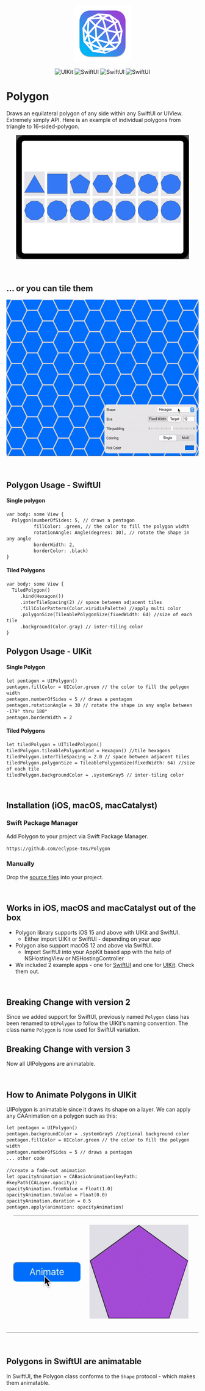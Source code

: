 <p align="center">
  <img width="150" height="150" src="./assets/polygon_app_icon.svg">
</p>

<p align="center">
    <img src="https://img.shields.io/badge/UIKit-darkslategray?logo=uikit" alt="UIKit">
    <img src="https://img.shields.io/badge/SwiftUI-darkslategray?logo=swift" alt="SwiftUI">
	<img src="https://img.shields.io/badge/iOS-15+-blue" alt="SwiftUI">
	<img src="https://img.shields.io/badge/macOS-12+-blue" alt="SwiftUI">
</p>

# Polygon 
Draws an equilateral polygon of any side within any SwiftUI or UIView. Extremely simply API. Here is an example of individual polygons from triangle to 16-sided-polygon.

<p align="center">
  <img src="./assets/hero_image.jpg" width="454.5" height="326.5">
</p>

<br/>

## ... or you can tile them
<p align="center">
  <img src="./assets/tileable_polygons_demo.gif" width="600" height="410">
</p>

<br/>

## Polygon Usage - SwiftUI

#### Single polygon

```
var body: some View {
  Polygon(numberOfSides: 5, // draws a pentagon
          fillColor: .green, // the color to fill the polygon width
          rotationAngle: Angle(degrees: 30), // rotate the shape in any angle
          borderWidth: 2,
          borderColor: .black)
}
```

#### Tiled Polygons
```
var body: some View {
  TiledPolygon()
     .kind(Hexagon())
     .interTileSpacing(2) // space between adjacent tiles
     .fillColorPattern(Color.viridisPalette) //apply multi color
     .polygonSize(TileablePolygonSize(fixedWidth: 64) //size of each tile
     .background(Color.gray) // inter-tiling color
}

```

## Polygon Usage - UIKit

#### Single Polygon
```
let pentagon = UIPolygon()
pentagon.fillColor = UIColor.green // the color to fill the polygon width
pentagon.numberOfSides = 5 // draws a pentagon
pentagon.rotationAngle = 30 // rotate the shape in any angle between -179° thru 180°
pentagon.borderWidth = 2
```

#### Tiled Polygons

```
let tiledPolygon = UITiledPolygon()
tiledPolygon.tileablePolygonKind = Hexagon() //tile hexagons
tiledPolygon.interTileSpacing = 2.0 // space between adjacent tiles      
tiledPolygon.polygonSize = TileablePolygonSize(fixedWidth: 64) //size of each tile
tiledPolygon.backgroundColor = .systemGray5 // inter-tiling color
```

<br/>

## Installation (iOS, macOS, macCatalyst)

### Swift Package Manager 
Add Polygon to your project via Swift Package Manager.

`https://github.com/eclypse-tms/Polygon`


### Manually
Drop the [source files](https://github.com/eclypse-tms/Polygon/tree/version_1/Sources/Polygon) into your project.

<br/>

## Works in iOS, macOS and macCatalyst out of the box
* Polygon library supports iOS 15 and above with UIKit and SwiftUI. 
	- Either import UIKit or SwiftUI - depending on your app
* Polygon also support macOS 12 and above via SwiftUI.
	- Import SwiftUI into your AppKit based app with the help of NSHostingView or NSHostingController
* We included 2 example apps - one for [SwiftUI](./Example-SwiftUI) and one for [UIKit](./Example-UIKit). Check them out.

<br/>


## Breaking Change with version 2
Since we added support for SwiftUI, previously named `Polygon` class has been renamed to `UIPolygon` to follow the UIKit's naming convention. The class name `Polygon` is now used for SwiftUI variation.

## Breaking Change with version 3
Now all UIPolygons are animatable.

<br/>

## How to Animate Polygons in UIKit

UIPolygon is animatable since it draws its shape on a layer. We can apply any CAAnimation on a polygon such as this: 

```
let pentagon = UIPolygon()
pentagon.backgroundColor = .systemGray5 //optional background color
pentagon.fillColor = UIColor.green // the color to fill the polygon width
pentagon.numberOfSides = 5 // draws a pentagon
... other code

//create a fade-out animation
let opacityAnimation = CABasicAnimation(keyPath: #keyPath(CALayer.opacity))
opacityAnimation.fromValue = Float(1.0)
opacityAnimation.toValue = Float(0.0)
opacityAnimation.duration = 0.5
pentagon.apply(animation: opacityAnimation)
```

<p align="center">
    <img src="./assets/animatable_polygon_demo.gif" alt="polygon hiding">
</p>

<br/>

## Polygons in SwiftUI are animatable 
In SwiftUI, the Polygon class conforms to the `Shape` protocol - which makes them animatable.


